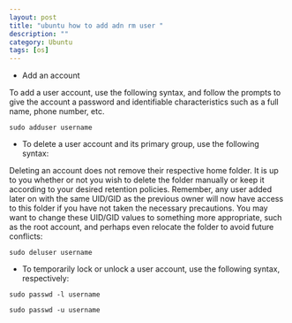 ```yaml
---
layout: post
title: "ubuntu how to add adn rm user "
description: ""
category: Ubuntu 
tags: [os]
---
```


* Add an account

To add a user account, use the following syntax, and follow the prompts to give the account a password and identifiable characteristics such as a full name, phone number, etc.

```
sudo adduser username
```

* To delete a user account and its primary group, use the following syntax:

Deleting an account does not remove their respective home folder. It is up to you whether or not you wish to delete the folder manually or keep it according to your desired retention policies.
Remember, any user added later on with the same UID/GID as the previous owner will now have access to this folder if you have not taken the necessary precautions.
You may want to change these UID/GID values to something more appropriate, such as the root account, and perhaps even relocate the folder to avoid future conflicts:

```
sudo deluser username
```

* To temporarily lock or unlock a user account, use the following syntax, respectively:

```
sudo passwd -l username
```

```
sudo passwd -u username
```

